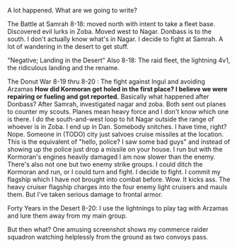 A lot happened. What are we going to write?

The Battle at Samrah
8-18: moved north with intent to take a fleet base. 
Discovered evil lurks in Zoba. Moved west to Nagar.
Donbass is to the south. I don't actually know what's in Nagar. I decide to fight at Samrah.
A lot of wandering in the desert to get stuff.

"Negative; Landing in the Desert"
Also 8-18: The raid fleet, the lightning 4v1, the ridiculous landing and the rename.

The Donut War
8-19 thru 8-20 : The fight against Ingul and avoiding Arzamas
**How did Kormoran get holed in the first place? I believe we were repairing or fueling and got reported.**
Basically what happened after Donbass?
After Samrah, investigated nagar and zoba. Both sent out planes to counter my scouts. Planes mean heavy force and I don't know which one is there.
I do the south-and-west loop to hit Nagar outside the range of whoever is in Zoba.
I end up in Dan. Somebody snitches. I have time, right? Nope. Someone in (TODO) city just salvoes cruise missiles at the location. This is the equivalent of "hello, police? I saw some bad guys" and instead of showing up the police just drop a missile on your house.
I run but with the Kormoran's engines heavily damaged I am now slower than the enemy. There's also not one but two enemy strike groups.
I could ditch the Kormoran and run, or I could turn and fight. I decide to fight. I commit my flagship which I have not brought into combat before. Wow. It kicks ass. The heavy cruiser flagship charges into the four enemy light cruisers and mauls them. But I've taken serious damage to frontal armor.







Forty Years in the Desert
8-20: 
I use the lightnings to play tag with Arzamas and lure them away from my main group. 

But then what?
One amusing screenshot shows my commerce raider squadron watching helplessly from the ground as two convoys pass.
